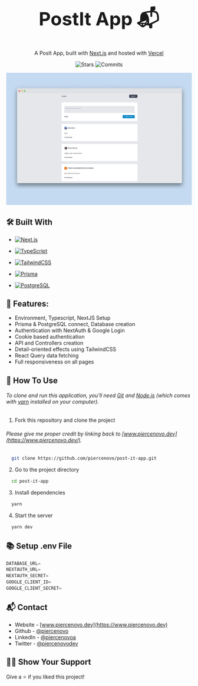 <!-- POSTIT APP -->
  <h1 align="center" style="font-size: 50px"> PostIt App 📬</h1>
  <p align="center">
  A PosIt App, built with <a href="https://nextjs.org/" target="_blank">Next.js</a> and hosted with <a      href="https://vercel.com/" target="_blank">Vercel</a>
  </p>
 <p align="center">
  <img alt="Stars" src="https://badgen.net/github/stars/piercenovo/post-it-app">
  <img alt="Commits" src="https://badgen.net/github/commits/piercenovo/post-it-app/main">
 </p>

[![PostIt App](https://raw.githubusercontent.com/piercenovo/post-it-app/main/public/postit-screen.png)](https://postit.piercenovo.dev)

<!-- BUILT WITH -->
## 🛠 Built With

* <a href="https://nextjs.org/" target="_blank"><img src="https://img.shields.io/badge/Next.js-000000?style=for-the-badge&logo=Next.js&logoColor=white" alt="Next.js">
</a>

* <a href="https://www.typescriptlang.org/" target="_blank"><img src="https://img.shields.io/badge/TypeScript-3178C6?style=for-the-badge&logo=TypeScript&logoColor=white" alt="TypeScript">
</a>

* <a href="https://tailwindcss.com/" target="_blank"><img src="https://img.shields.io/badge/TailwindCSS-38BDF8?style=for-the-badge&logo=TailwindCSS&logoColor=white" alt="TailwindCSS">
</a>

* <a href="https://www.prisma.io/" target="_blank"><img src="https://img.shields.io/badge/prisma-1A202C?style=for-the-badge&logo=prisma&logoColor=white" alt="Prisma">
</a>

* <a href="https://www.postgresql.org/" target="_blank"><img src="https://img.shields.io/badge/postgresql-336791?style=for-the-badge&logo=postgresql&logoColor=white" alt="PostgreSQL">
</a>

<!-- FEATURES -->
## 📌 Features:

- Environment, Typescript, NextJS Setup
- Prisma & PostgreSQL connect, Database creation
- Authentication with NextAuth & Google Login
- Cookie based authentication
- API and Controllers creation
- Detail-oriented effects using TailwindCSS
- React Query data fetching
- Full responsiveness on all pages


<!-- HOW TO USE -->
## 🚀 How To Use

###### To clone and run this application, you'll need [Git](https://git-scm.com) and [Node.js](https://nodejs.org/en/download/) (which comes with [yarn](https://yarnpkg.com/) installed on your computer).

1. Fork this repository and clone the project

###### Please give me proper credit by linking back to [www.piercenovo.dev](https://www.piercenovo.dev/).

```bash
  git clone https://github.com/piercenovo/post-it-app.git
```

2. Go to the project directory

```bash
  cd post-it-app
```

3. Install dependencies

```bash
  yarn
```

4. Start the server

```bash
  yarn dev
```

<!-- SETUP .ENV FILE -->
## 📚 Setup .env File


```js
DATABASE_URL=
NEXTAUTH_URL=
NEXTAUTH_SECRET=
GOOGLE_CLIENT_ID=
GOOGLE_CLIENT_SECRET=
```

<!-- CONTACT -->
## 📬 Contact

- Website - [www.piercenovo.dev](https://www.piercenovo.dev)
- Github - [@piercenovo](https://github.com/piercenovo)
- LinkedIn - [@piercenovoa](https://www.linkedin.com/in/piercenovoa/)
- Twitter - [@piercenovodev](https://twitter.com/piercenovodev)

<!-- SHOW YOUR SUPPORT -->
## 🫶🏻 Show Your Support

Give a ⭐️ if you liked this project!
